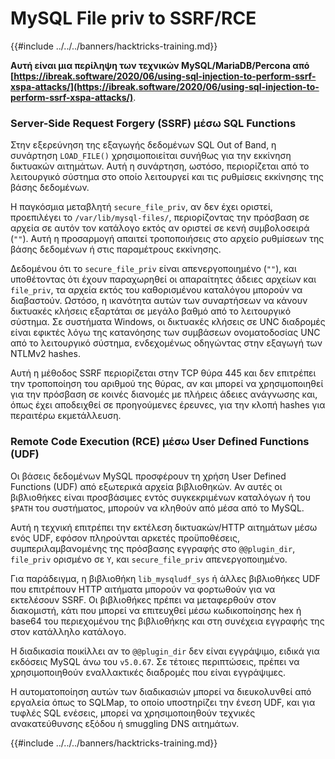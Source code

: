 # MySQL File priv to SSRF/RCE

{{#include ../../../banners/hacktricks-training.md}}

**Αυτή είναι μια περίληψη των τεχνικών MySQL/MariaDB/Percona από [https://ibreak.software/2020/06/using-sql-injection-to-perform-ssrf-xspa-attacks/](https://ibreak.software/2020/06/using-sql-injection-to-perform-ssrf-xspa-attacks/)**.

### Server-Side Request Forgery (SSRF) μέσω SQL Functions

Στην εξερεύνηση της εξαγωγής δεδομένων SQL Out of Band, η συνάρτηση `LOAD_FILE()` χρησιμοποιείται συνήθως για την εκκίνηση δικτυακών αιτημάτων. Αυτή η συνάρτηση, ωστόσο, περιορίζεται από το λειτουργικό σύστημα στο οποίο λειτουργεί και τις ρυθμίσεις εκκίνησης της βάσης δεδομένων.

Η παγκόσμια μεταβλητή `secure_file_priv`, αν δεν έχει οριστεί, προεπιλέγει το `/var/lib/mysql-files/`, περιορίζοντας την πρόσβαση σε αρχεία σε αυτόν τον κατάλογο εκτός αν οριστεί σε κενή συμβολοσειρά (`""`). Αυτή η προσαρμογή απαιτεί τροποποιήσεις στο αρχείο ρυθμίσεων της βάσης δεδομένων ή στις παραμέτρους εκκίνησης.

Δεδομένου ότι το `secure_file_priv` είναι απενεργοποιημένο (`""`), και υποθέτοντας ότι έχουν παραχωρηθεί οι απαραίτητες άδειες αρχείων και `file_priv`, τα αρχεία εκτός του καθορισμένου καταλόγου μπορούν να διαβαστούν. Ωστόσο, η ικανότητα αυτών των συναρτήσεων να κάνουν δικτυακές κλήσεις εξαρτάται σε μεγάλο βαθμό από το λειτουργικό σύστημα. Σε συστήματα Windows, οι δικτυακές κλήσεις σε UNC διαδρομές είναι εφικτές λόγω της κατανόησης των συμβάσεων ονοματοδοσίας UNC από το λειτουργικό σύστημα, ενδεχομένως οδηγώντας στην εξαγωγή των NTLMv2 hashes.

Αυτή η μέθοδος SSRF περιορίζεται στην TCP θύρα 445 και δεν επιτρέπει την τροποποίηση του αριθμού της θύρας, αν και μπορεί να χρησιμοποιηθεί για την πρόσβαση σε κοινές διανομές με πλήρεις άδειες ανάγνωσης και, όπως έχει αποδειχθεί σε προηγούμενες έρευνες, για την κλοπή hashes για περαιτέρω εκμετάλλευση.

### Remote Code Execution (RCE) μέσω User Defined Functions (UDF)

Οι βάσεις δεδομένων MySQL προσφέρουν τη χρήση User Defined Functions (UDF) από εξωτερικά αρχεία βιβλιοθηκών. Αν αυτές οι βιβλιοθήκες είναι προσβάσιμες εντός συγκεκριμένων καταλόγων ή του `$PATH` του συστήματος, μπορούν να κληθούν από μέσα από το MySQL.

Αυτή η τεχνική επιτρέπει την εκτέλεση δικτυακών/HTTP αιτημάτων μέσω ενός UDF, εφόσον πληρούνται αρκετές προϋποθέσεις, συμπεριλαμβανομένης της πρόσβασης εγγραφής στο `@@plugin_dir`, `file_priv` ορισμένο σε `Y`, και `secure_file_priv` απενεργοποιημένο.

Για παράδειγμα, η βιβλιοθήκη `lib_mysqludf_sys` ή άλλες βιβλιοθήκες UDF που επιτρέπουν HTTP αιτήματα μπορούν να φορτωθούν για να εκτελέσουν SSRF. Οι βιβλιοθήκες πρέπει να μεταφερθούν στον διακομιστή, κάτι που μπορεί να επιτευχθεί μέσω κωδικοποίησης hex ή base64 του περιεχομένου της βιβλιοθήκης και στη συνέχεια εγγραφής της στον κατάλληλο κατάλογο.

Η διαδικασία ποικίλλει αν το `@@plugin_dir` δεν είναι εγγράψιμο, ειδικά για εκδόσεις MySQL άνω του `v5.0.67`. Σε τέτοιες περιπτώσεις, πρέπει να χρησιμοποιηθούν εναλλακτικές διαδρομές που είναι εγγράψιμες.

Η αυτοματοποίηση αυτών των διαδικασιών μπορεί να διευκολυνθεί από εργαλεία όπως το SQLMap, το οποίο υποστηρίζει την ένεση UDF, και για τυφλές SQL ενέσεις, μπορεί να χρησιμοποιηθούν τεχνικές ανακατεύθυνσης εξόδου ή smuggling DNS αιτημάτων.

{{#include ../../../banners/hacktricks-training.md}}
